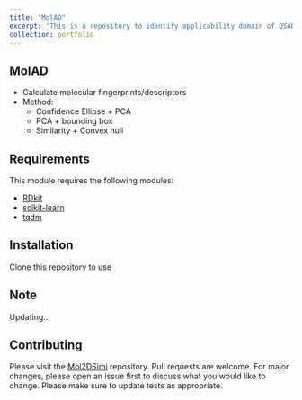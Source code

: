 ```yaml
---
title: "MolAD"
excerpt: "This is a repository to identify applicability domain of QSAR model <br/><img src='/images/MolAD/AD.jpg' width='1000', class='center'>"
collection: portfolio
---
```



## MolAD
- Calculate molecular fingerprints/descriptors
- Method:
    - Confidence Ellipse + PCA
    - PCA + bounding box
    - Similarity + Convex hull


## Requirements

This module requires the following modules:

- [RDkit](https://www.rdkit.org/)
- [scikit-learn](https://scikit-learn.org/stable/)
- [tqdm](https://pypi.org/project/tqdm/)

## Installation
Clone this repository to use

## Note
Updating...

## Contributing

Please visit the [Mol2DSimi](https://github.com/TieuLongPhan/MolAD) repository.
Pull requests are welcome. For major changes, please open an issue first to discuss what you would like to change. Please make sure to update tests as appropriate.


